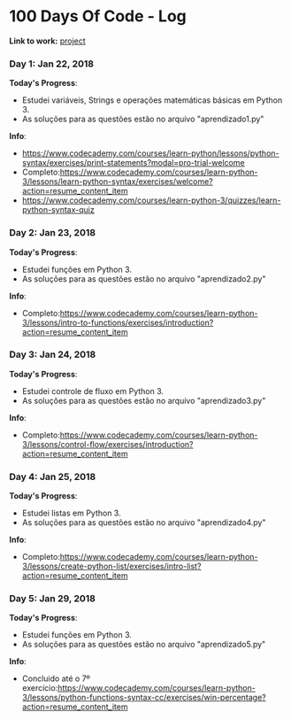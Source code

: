 # 100 Days Of Code - Log

**Link to work:**
[project](https://github.com/vturrisi/pytorch-journey)

### Day 1: Jan 22, 2018

**Today's Progress**:
- Estudei variáveis, Strings e operações matemáticas básicas em Python 3.
- As soluções para as questões estão no arquivo "aprendizado1.py"

**Info**:
- https://www.codecademy.com/courses/learn-python/lessons/python-syntax/exercises/print-statements?modal=pro-trial-welcome
- Completo:https://www.codecademy.com/courses/learn-python-3/lessons/learn-python-syntax/exercises/welcome?action=resume_content_item
- https://www.codecademy.com/courses/learn-python-3/quizzes/learn-python-syntax-quiz

### Day 2: Jan 23, 2018

**Today's Progress**:
- Estudei funções em Python 3.
- As soluções para as questões estão no arquivo "aprendizado2.py"

**Info**:
- Completo:https://www.codecademy.com/courses/learn-python-3/lessons/intro-to-functions/exercises/introduction?action=resume_content_item

### Day 3: Jan 24, 2018

**Today's Progress**:
- Estudei controle de fluxo em Python 3.
- As soluções para as questões estão no arquivo "aprendizado3.py"

**Info**:
- Completo:https://www.codecademy.com/courses/learn-python-3/lessons/control-flow/exercises/introduction?action=resume_content_item

### Day 4: Jan 25, 2018

**Today's Progress**:
- Estudei listas em Python 3.
- As soluções para as questões estão no arquivo "aprendizado4.py"

**Info**:
- Completo:https://www.codecademy.com/courses/learn-python-3/lessons/create-python-list/exercises/intro-list?action=resume_content_item

### Day 5: Jan 29, 2018
**Today's Progress**:
- Estudei funções em Python 3.
- As soluções para as questões estão no arquivo "aprendizado5.py"

**Info**:
- Concluido até o 7º exercício:https://www.codecademy.com/courses/learn-python-3/lessons/python-functions-syntax-cc/exercises/win-percentage?action=resume_content_item

